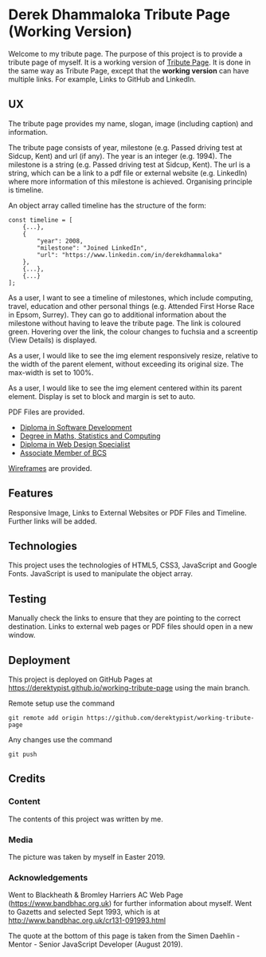 # Derek Dhammaloka Tribute Page (Working Version)

Welcome to my tribute page.  The purpose of this project is to provide a tribute page of myself.  It is a working version of [Tribute Page](https://derektypist.github.io/tribute-page).  It is done in the same way as Tribute Page, except that the **working version** can have multiple links.  For example, Links to GitHub and LinkedIn.

## UX

The tribute page provides my name, slogan, image (including caption) and information.

The tribute page consists of year, milestone (e.g. Passed driving test at Sidcup, Kent) and url (if any).  The year is an integer (e.g. 1994).  The milestone is a string (e.g. Passed driving test at Sidcup, Kent).  The url is a string, which can be a link to a pdf file or external website (e.g. LinkedIn) where more information of this milestone is achieved.  Organising principle is timeline.

An object array called timeline has the structure of the form:

    const timeline = [
        {...},
        {
            "year": 2008,
            "milestone": "Joined LinkedIn",
            "url": "https://www.linkedin.com/in/derekdhammaloka"
        },
        {...},
        {...}
    ];

As a user, I want to see a timeline of milestones, which include computing, travel, education and other personal things (e.g. Attended First Horse Race in Epsom, Surrey).  They can go to additional information about the milestone without having to leave the tribute page.  The link is coloured green.  Hovering over the link, the colour changes to fuchsia and a screentip (View Details) is displayed.

As a user, I would like to see the img element responsively resize, relative to the width of the parent element, without exceeding its original size.  The max-width is set to 100%.

As a user, I would like to see the img element centered within its parent element.  Display is set to block and margin is set to auto.

PDF Files are provided.

* [Diploma in Software Development](pdf/diploma-software-development.pdf)
* [Degree in Maths, Statistics and Computing](pdf/degree-maths-stats-comp.pdf)
* [Diploma in Web Design Specialist](pdf/diploma-web-design-specialist.pdf)
* [Associate Member of BCS](pdf/ambcs-certificate.pdf)

[Wireframes](wireframes/wireframe-tribute-page.png) are provided.

## Features

Responsive Image, Links to External Websites or PDF Files and Timeline.  Further links will be added.

## Technologies

This project uses the technologies of HTML5, CSS3, JavaScript and Google Fonts.  JavaScript is used to manipulate the object array.

## Testing

Manually check the links to ensure that they are pointing to the correct destination.  Links to external web pages or PDF files should open in a new window.

## Deployment

This project is deployed on GitHub Pages at https://derektypist.github.io/working-tribute-page using the main branch.

Remote setup use the command

    git remote add origin https://github.com/derektypist/working-tribute-page

Any changes use the command

    git push

## Credits

### Content

The contents of this project was written by me.

### Media

The picture was taken by myself in Easter 2019.

### Acknowledgements

Went to Blackheath & Bromley Harriers AC Web Page (https://www.bandbhac.org.uk) for further information about myself.  Went to Gazetts and selected Sept 1993, which is at http://www.bandbhac.org.uk/cr131-091993.html

The quote at the bottom of this page is taken from the Simen Daehlin - Mentor - Senior JavaScript Developer (August 2019).

